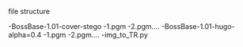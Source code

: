 file structure

-BossBase-1.01-cover-stego
  -1.pgm
  -2.pgm....
-BossBase-1.01-hugo-alpha=0.4
  -1.pgm
  -2.pgm....
-img_to_TR.py